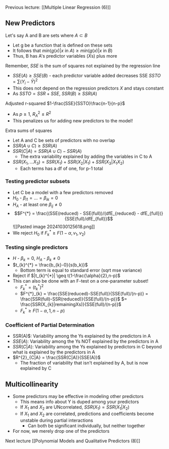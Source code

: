 Previous lecture: [[Multiple Linear Regression (6)]]

## New Predictors
Let's say A and B are sets where $A \subset B$
- Let g be a function that is defined on these sets
- It follows that $min(g(x) | x \text{ in } A) \geq min(g(x) | x \text{ in } B)$
- Thus, B has A's predictor variables ($X$s) plus more

Remember, $SSE$ is the sum of squares not explained by the regression line
- $SSE(A) \geq SSE(B)$ - each predictor variable added decreases SSE
$SSTO = \sum(Y_{i}-\bar{Y})^2$ 
- This does not depend on the regression predictors $X$ and stays constant
- As $SSTO = SSR + SSE$, $SSR(B) \geq SSR(A)$

Adjusted r-squared $1-\frac{SSE}{SSTO}\frac{n-1}{n-p}$
- As $p \geq 1$, $R^{2}_{A}\leq R^{2}$
- This penalizes us for adding new predictors to the model!

Extra sums of squares
- Let A and C be sets of predictors with no overlap
- $SSR(A \cup C) \geq SSR(A)$
- $SSR(C|A) = SSR(A \cup C) - SSR(A)$
	- The extra variability explained by adding the variables in C to A
- $SSR(X_1,...X_{3}) = SSR(X_{1}) + SSR(X_{2}|X_{1}) + SSR(X_{3}|X_{1}X_{2})$
	- Each terms has a df of one, for p-1 total

### Testing predictor subsets
- Let C be a modeI with a few predictors removed
- $H_{0}$ - $\beta_{i1} = ... = \beta_{ik} = 0$
- $H_{A}$ - at least one $\beta_{ij} \neq 0$
- $$F^{*} = \frac{(SSE(reduced) - SSE(full))/(dfE_{reduced} - dfE_{full})}{SSE(full)/dfE_{full}}$$ ![[Pasted image 20241030125618.png]]
- We reject $H_{0}$ if $F^{*}_{k} \geq F(1-\alpha, v_{1}, v_2)$

### Testing single predictors
- $H_{}$ - $\beta_{k}= 0$, $H_{A}$ - $\beta_{k} \neq 0$
- $t_{k}^{*} = \frac{b_{k}-0}{s(b_k)}$
	- Bottom term is equal to standard error (sqrt mse variance)
- Reject if $|t_{k}^{*}| \geq t(1-\frac{\alpha}{2},n-p)$
- This can also be done with an F-test on a one-parameter subset!
	- $F^{*}_{k} = (t^{*}_k)^2$
	- $F^{*}_{k} = \frac{SSE(reduced)-SSE(full)}{SSE(full)/(n-p)} = \frac{SSR(full)-SSR(reduced)}{SSE(full)/(n-p)}$ $= \frac{SSR(X_{k}|remainingXs)}{SSE(full)/(n-p)}$
	- $F^{*}_{k}\geq F(1-\alpha, 1, n-p)$

### Coefficient of Partial Determination
- SSR(A)$: Variability among the Ys explained by the predictors in A
- $SSE(A)$: Variability among the Ys NOT explained by the predictors in A
- $SSR(C|A)$: Variability among the Ys explained by predictors in C beyond what is explained by the predictors in A
- $R^{2}_{C|A} = \frac{SSR(C|A)}{SSE(A)}$
	- The fraction of variability that isn't explained by A, but is now explained by C

## Multicollinearity
-  Some predictors may be effective in modeling other predictors
	- This means info about Y is duped among your predictors
	- If $X_{1}$ and $X_{2}$ are UNcorrelated, $SSR(X_{1}) = SSR(X_{1}|X_{2})$
	- If $X_{1}$ and $X_{2}$ are correlated, predictions and coefficients become unstable during partial interactions
		- Can both be significant individually, but neither together
- For now, we merely drop one of the predictors


Next lecture [[Polynomial Models and Qualitative Predictors (8)]]